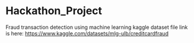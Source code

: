 # Hackathon_Project
Fraud transaction detection using machine learning
kaggle dataset file link is here:
https://www.kaggle.com/datasets/mlg-ulb/creditcardfraud
